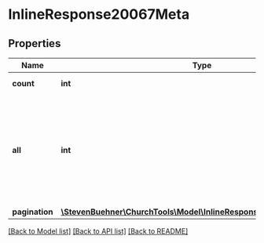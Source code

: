 # InlineResponse20067Meta

## Properties
Name | Type | Description | Notes
------------ | ------------- | ------------- | -------------
**count** | **int** | Count of transactions on this current page. | [optional] 
**all** | **int** | Count of all transactions, which the user can see within that accounting period but without any special filters. I.e. if only &#x60;accounting_period_id&#x60; is given, &#x60;all&#x60; and &#x60;total&#x60; are the same number. | [optional] 
**pagination** | [**\StevenBuehner\ChurchTools\Model\InlineResponse2007MetaPagination**](InlineResponse2007MetaPagination.md) |  | [optional] 

[[Back to Model list]](../../README.md#documentation-for-models) [[Back to API list]](../../README.md#documentation-for-api-endpoints) [[Back to README]](../../README.md)

